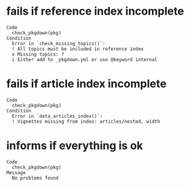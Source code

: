# fails if reference index incomplete

    Code
      check_pkgdown(pkg)
    Condition
      Error in `check_missing_topics()`:
      ! All topics must be included in reference index
      x Missing topics: ?
      i Either add to _pkgdown.yml or use @keyword internal

# fails if article index incomplete

    Code
      check_pkgdown(pkg)
    Condition
      Error in `data_articles_index()`:
      ! Vignettes missing from index: articles/nested, width

# informs if everything is ok

    Code
      check_pkgdown(pkg)
    Message
      No problems found

